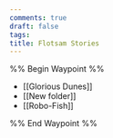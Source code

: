```yaml
---
comments: true
draft: false
tags:
title: Flotsam Stories
---
```

%% Begin Waypoint %%
- [[Glorious Dunes]]
- [[New folder]]
- [[Robo-Fish]]

%% End Waypoint %%
